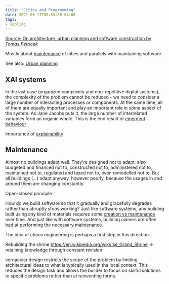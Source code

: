```yaml
---
title: "Cities and Programming"
date: 2021-06-17T00:53:30-04:00
tags:
- sapling
---
```


[Source: On architecture, urban planning and software construction
 by *Tomas Petricek*](http://tomasp.net/blog/2020/cities-and-programming/)

Mostly about [maintenance](thoughts/maintenance.md) of cities and parallels with maintaining software.

See also: [Urban planning](thoughts/urban%20planning.md)

## XAI systems
In the last case (organized complexity and non-repetitive digital systems), the complexity of the problem cannot be reduced - we need to consider a large number of interacting processes or components. At the same time, all of them are equally important and play an important role in some aspect of the system. As Jane Jacobs puts it, the large number of interrelated variables form an organic whole. This is the end result of [emergent behaviour](thoughts/emergent%20behaviour.md)

Importance of [explainability](thoughts/explainability.md)

## Maintenance
Almost no buildings adapt well. They're designed not to adapt; also budgeted and financed not to, constructed not to, administered not to, maintained not to, regulated and taxed not to, even remodelled not to. But all buildings (...) adapt anyway, however poorly, because the usages in and around them are changing constantly.

Open-closed principle

How do we build software so that it gradually and gracefully degrades rather than abruptly stops working? Just like software systems, any building built using any kind of materials requires some [creation vs maintenance](thoughts/creation%20vs%20maintenance.md) over time. And just like with software systems, building owners are often bad at performing the necessary maintenance.

The idea of chaos engineering is perhaps a first step in this direction.

Rebuilding the shrine https://en.wikipedia.org/wiki/Ise_Grand_Shrine -> retaining knowledge through constant revision

vernacular design restricts the scope of the problem by limiting architectural ideas to what is typically used in the local context. This reduces the design task and allows the builder to focus on skilful solutions to specific problems rather than at reinventing forms. 